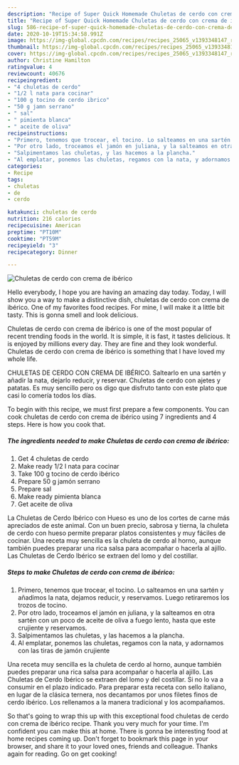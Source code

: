 ```yaml
---
description: "Recipe of Super Quick Homemade Chuletas de cerdo con crema de ibérico"
title: "Recipe of Super Quick Homemade Chuletas de cerdo con crema de ibérico"
slug: 586-recipe-of-super-quick-homemade-chuletas-de-cerdo-con-crema-de-iberico
date: 2020-10-19T15:34:58.991Z
image: https://img-global.cpcdn.com/recipes/recipes_25065_v1393348147_receta_foto_00025065/751x532cq70/chuletas-de-cerdo-con-crema-de-iberico-foto-principal.jpg
thumbnail: https://img-global.cpcdn.com/recipes/recipes_25065_v1393348147_receta_foto_00025065/751x532cq70/chuletas-de-cerdo-con-crema-de-iberico-foto-principal.jpg
cover: https://img-global.cpcdn.com/recipes/recipes_25065_v1393348147_receta_foto_00025065/751x532cq70/chuletas-de-cerdo-con-crema-de-iberico-foto-principal.jpg
author: Christine Hamilton
ratingvalue: 4
reviewcount: 40676
recipeingredient:
- "4 chuletas de cerdo"
- "1/2 l nata para cocinar"
- "100 g tocino de cerdo ibrico"
- "50 g jamn serrano"
- " sal"
- " pimienta blanca"
- " aceite de oliva"
recipeinstructions:
- "Primero, tenemos que trocear, el tocino. Lo salteamos en una sartén  y añadimos la nata, dejamos reducir, y reservamos. Luego retiraremos los trozos de tocino."
- "Por otro lado, troceamos el jamón en juliana, y la salteamos en otra sartén con un poco de aceite de oliva a fuego lento, hasta que este crujiente y reservamos."
- "Salpimentamos las chuletas, y las hacemos a la plancha."
- "Al emplatar, ponemos las chuletas, regamos con la nata, y adornamos con las tiras de jamón crujiente"
categories:
- Recipe
tags:
- chuletas
- de
- cerdo

katakunci: chuletas de cerdo 
nutrition: 216 calories
recipecuisine: American
preptime: "PT10M"
cooktime: "PT59M"
recipeyield: "3"
recipecategory: Dinner

---
```



![Chuletas de cerdo con crema de ibérico](https://img-global.cpcdn.com/recipes/recipes_25065_v1393348147_receta_foto_00025065/751x532cq70/chuletas-de-cerdo-con-crema-de-iberico-foto-principal.jpg)

Hello everybody, I hope you are having an amazing day today. Today, I will show you a way to make a distinctive dish, chuletas de cerdo con crema de ibérico. One of my favorites food recipes. For mine, I will make it a little bit tasty. This is gonna smell and look delicious.

Chuletas de cerdo con crema de ibérico is one of the most popular of recent trending foods in the world. It is simple, it is fast, it tastes delicious. It is enjoyed by millions every day. They are fine and they look wonderful. Chuletas de cerdo con crema de ibérico is something that I have loved my whole life.

CHULETAS DE CERDO CON CREMA DE IBÉRICO. Saltearlo en una sartén y añadir la nata, dejarlo reducir, y reservar. Chuletas de cerdo con ajetes y patatas. Es muy sencillo pero os digo que disfruto tanto con este plato que casi lo comería todos los días.


To begin with this recipe, we must first prepare a few components. You can cook chuletas de cerdo con crema de ibérico using 7 ingredients and 4 steps. Here is how you cook that.

<!--inarticleads1-->

##### The ingredients needed to make Chuletas de cerdo con crema de ibérico:

1. Get 4 chuletas de cerdo
1. Make ready 1/2 l nata para cocinar
1. Take 100 g tocino de cerdo ibérico
1. Prepare 50 g jamón serrano
1. Prepare  sal
1. Make ready  pimienta blanca
1. Get  aceite de oliva


La Chuletas de Cerdo Ibérico con Hueso es uno de los cortes de carne más apreciados de este animal. Con un buen precio, sabrosa y tierna, la chuleta de cerdo con hueso permite preparar platos consistentes y muy fáciles de cocinar. Una receta muy sencilla es la chuleta de cerdo al horno, aunque también puedes preparar una rica salsa para acompañar o hacerla al ajillo. Las Chuletas de Cerdo Ibérico se extraen del lomo y del costillar. 

<!--inarticleads2-->

##### Steps to make Chuletas de cerdo con crema de ibérico:

1. Primero, tenemos que trocear, el tocino. Lo salteamos en una sartén  y añadimos la nata, dejamos reducir, y reservamos. Luego retiraremos los trozos de tocino.
1. Por otro lado, troceamos el jamón en juliana, y la salteamos en otra sartén con un poco de aceite de oliva a fuego lento, hasta que este crujiente y reservamos.
1. Salpimentamos las chuletas, y las hacemos a la plancha.
1. Al emplatar, ponemos las chuletas, regamos con la nata, y adornamos con las tiras de jamón crujiente


Una receta muy sencilla es la chuleta de cerdo al horno, aunque también puedes preparar una rica salsa para acompañar o hacerla al ajillo. Las Chuletas de Cerdo Ibérico se extraen del lomo y del costillar. Si no lo va a consumir en el plazo indicado. Para preparar esta receta con sello italiano, en lugar de la clásica ternera, nos decantamos por unos filetes finos de cerdo ibérico. Los rellenamos a la manera tradicional y los acompañamos. 

So that's going to wrap this up with this exceptional food chuletas de cerdo con crema de ibérico recipe. Thank you very much for your time. I'm confident you can make this at home. There is gonna be interesting food at home recipes coming up. Don't forget to bookmark this page in your browser, and share it to your loved ones, friends and colleague. Thanks again for reading. Go on get cooking!
